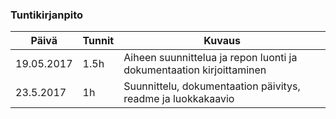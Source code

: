 ﻿### Tuntikirjanpito
Päivä | Tunnit | Kuvaus
--------------- | ----- | ------
19.05.2017 | 1.5h | Aiheen suunnittelua ja repon luonti ja dokumentaation kirjoittaminen
23.5.2017 | 1h | Suunnittelu, dokumentaation päivitys, readme ja luokkakaavio
